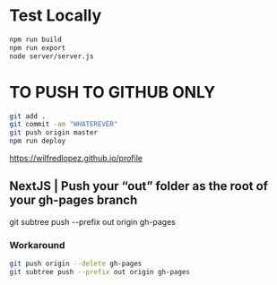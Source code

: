# Test Locally 
```bash
npm run build
npm run export
node server/server.js
```
# TO PUSH TO GITHUB ONLY
```bash
git add .
git commit -am "WHATEREVER"
git push origin master
npm run deploy
```


https://wilfredlopez.github.io/profile


## NextJS | Push your “out” folder as the root of your gh-pages branch
git subtree push --prefix out origin gh-pages


### Workaround

```bash
git push origin --delete gh-pages
git subtree push --prefix out origin gh-pages
```